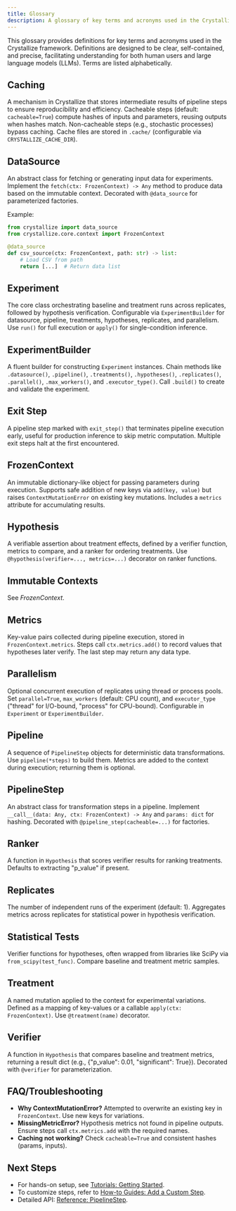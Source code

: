 ```yaml
---
title: Glossary
description: A glossary of key terms and acronyms used in the Crystallize framework.
---
```


This glossary provides definitions for key terms and acronyms used in the Crystallize framework. Definitions are designed to be clear, self-contained, and precise, facilitating understanding for both human users and large language models (LLMs). Terms are listed alphabetically.

## Caching

A mechanism in Crystallize that stores intermediate results of pipeline steps to ensure reproducibility and efficiency. Cacheable steps (default: `cacheable=True`) compute hashes of inputs and parameters, reusing outputs when hashes match. Non-cacheable steps (e.g., stochastic processes) bypass caching. Cache files are stored in `.cache/` (configurable via `CRYSTALLIZE_CACHE_DIR`).

## DataSource

An abstract class for fetching or generating input data for experiments. Implement the `fetch(ctx: FrozenContext) -> Any` method to produce data based on the immutable context. Decorated with `@data_source` for parameterized factories.

Example:

```python
from crystallize import data_source
from crystallize.core.context import FrozenContext

@data_source
def csv_source(ctx: FrozenContext, path: str) -> list:
    # Load CSV from path
    return [...]  # Return data list
```

## Experiment

The core class orchestrating baseline and treatment runs across replicates, followed by hypothesis verification. Configurable via `ExperimentBuilder` for datasource, pipeline, treatments, hypotheses, replicates, and parallelism. Use `run()` for full execution or `apply()` for single-condition inference.

## ExperimentBuilder

A fluent builder for constructing `Experiment` instances. Chain methods like `.datasource()`, `.pipeline()`, `.treatments()`, `.hypotheses()`, `.replicates()`, `.parallel()`, `.max_workers()`, and `.executor_type()`. Call `.build()` to create and validate the experiment.

## Exit Step

A pipeline step marked with `exit_step()` that terminates pipeline execution early, useful for production inference to skip metric computation. Multiple exit steps halt at the first encountered.

## FrozenContext

An immutable dictionary-like object for passing parameters during execution. Supports safe addition of new keys via `add(key, value)` but raises `ContextMutationError` on existing key mutations. Includes a `metrics` attribute for accumulating results.

## Hypothesis

A verifiable assertion about treatment effects, defined by a verifier function, metrics to compare, and a ranker for ordering treatments. Use `@hypothesis(verifier=..., metrics=...)` decorator on ranker functions.

## Immutable Contexts

See _FrozenContext_.

## Metrics

Key-value pairs collected during pipeline execution, stored in `FrozenContext.metrics`. Steps call `ctx.metrics.add()` to record values that hypotheses later verify. The last step may return any data type.

## Parallelism

Optional concurrent execution of replicates using thread or process pools. Set `parallel=True`, `max_workers` (default: CPU count), and `executor_type` ("thread" for I/O-bound, "process" for CPU-bound). Configurable in `Experiment` or `ExperimentBuilder`.

## Pipeline

A sequence of `PipelineStep` objects for deterministic data transformations. Use `pipeline(*steps)` to build them. Metrics are added to the context during execution; returning them is optional.

## PipelineStep

An abstract class for transformation steps in a pipeline. Implement `__call__(data: Any, ctx: FrozenContext) -> Any` and `params: dict` for hashing. Decorated with `@pipeline_step(cacheable=...)` for factories.

## Ranker

A function in `Hypothesis` that scores verifier results for ranking treatments. Defaults to extracting "p_value" if present.

## Replicates

The number of independent runs of the experiment (default: 1). Aggregates metrics across replicates for statistical power in hypothesis verification.

## Statistical Tests

Verifier functions for hypotheses, often wrapped from libraries like SciPy via `from_scipy(test_func)`. Compare baseline and treatment metric samples.

## Treatment

A named mutation applied to the context for experimental variations. Defined as a mapping of key-values or a callable `apply(ctx: FrozenContext)`. Use `@treatment(name)` decorator.

## Verifier

A function in `Hypothesis` that compares baseline and treatment metrics, returning a result dict (e.g., {"p_value": 0.01, "significant": True}). Decorated with `@verifier` for parameterization.

## FAQ/Troubleshooting

- **Why ContextMutationError?** Attempted to overwrite an existing key in `FrozenContext`. Use new keys for variations.
- **MissingMetricError?** Hypothesis metrics not found in pipeline outputs. Ensure steps call `ctx.metrics.add` with the required names.
- **Caching not working?** Check `cacheable=True` and consistent hashes (params, inputs).

## Next Steps

- For hands-on setup, see [Tutorials: Getting Started](getting_started.md).
- To customize steps, refer to [How-to Guides: Add a Custom Step](how-to/custom-steps/).
- Detailed API: [Reference: PipelineStep](reference-pipelinestep.md).
